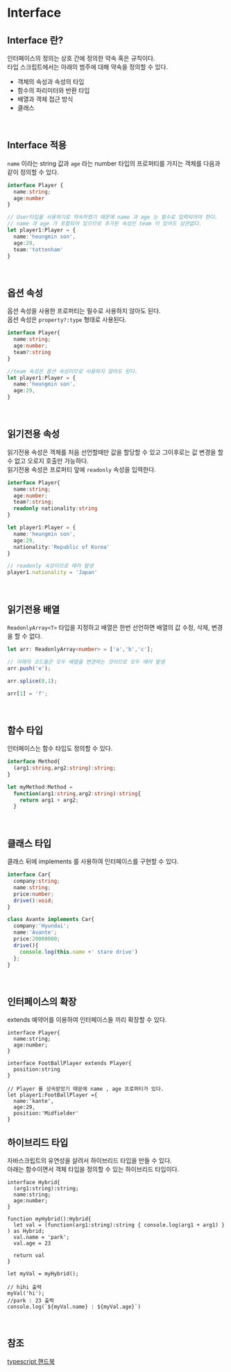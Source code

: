 # Interface

## Interface 란?

인터페이스의 정의는 상호 간에 정의한 약속 혹은 규칙이다.  
타입 스크립트에서는 아래의 범주에 대해 약속을 정의할 수 있다.

* 객체의 속성과 속성의 타입
* 함수의 파리미터와 반환 타입
* 배열과 객체 접근 방식
* 클래스

<br>

## Interface 적용

`name` 이라는 string 값과 `age` 라는 number 타입의 프로퍼티를 가지는 객체를 다음과 같이 정의할 수 있다.

```typescript
interface Player {
  name:string;
  age:number
}

// User타입을 사용하기로 약속하였기 때문에 name 과 age 는 필수로 입력되어야 한다.
// name 과 age 가 포함되어 있으므로 추가된 속성인 team 이 있어도 상관없다.
let player1:Player = {
  name:'heungmin son',
  age:29,
  team:'tottenham'
}
```

<br>

## 옵션 속성

옵션 속성을 사용한 프로퍼티는 필수로 사용하지 않아도 된다.  
옵션 속성은 `property?:type` 형태로 사용된다.

```typescript
interface Player{
  name:string;
  age:number;
  team?:string
}

//team 속성은 옵션 속성이므로 사용하지 않아도 된다.
let player1:Player = {
  name:'heungmin son',
  age:29,
}
```

<br>

## 읽기전용 속성

읽기전용 속성은 객체를 처음 선언할때만 값을 할당할 수 있고 그이후로는 값 변경을 할 수 없고 오로지 호출만 가능하다.  
읽기전용 속성은 프로퍼티 앞에 `readonly` 속성을 입력한다.

```typescript
interface Player{
  name:string;
  age:number;
  team?:string;
  readonly nationality:string
}

let player1:Player = {
  name:'heungmin son',
  age:29,
  nationality:'Republic of Korea'
}

// readonly 속성이므로 에러 발생
player1.nationality = 'Japan'
```

<br>

## 읽기전용 배열

`ReadonlyArray<T>` 타입을 지정하고 배열은 한번 선언하면 배열의 값 수정, 삭제, 변경을 할 수 없다.

```typescript
let arr: ReadonlyArray<number> = ['a','b','c'];

// 아래의 코드들은 모두 배열을 변경하는 것이므로 모두 에러 발생
arr.push('e');

arr.splice(0,1);

arr[1] = 'f';
```

<br>

## 함수 타입

인터페이스는 함수 타입도 정의할 수 있다.

```typescript
interface Method{
  (arg1:string,arg2:string):string;
}

let myMethod:Method = 
  function(arg1:string,arg2:string):string{
    return arg1 + arg2;
  }
```

<br>

## 클래스 타입

클래스 뒤에 implements 를 사용하여 인터페이스를 구현할 수 있다.

```typescript
interface Car{
  company:string;
  name:string;
  price:number;
  drive():void;
}

class Avante implements Car{
  company:'Hyundai';
  name:'Avante';
  price:20000000;
  drive(){
    console.log(this.name +' stare drive')
  };
} 
```

<br>

## 인터페이스의 확장

extends 예약어를 이용하여 인터페이스들 끼리 확장할 수 있다.

```
interface Player{
  name:string;
  age:number;
}

interface FootBallPlayer extends Player{
  position:string
}

// Player 를 상속받았기 때문에 name , age 프로퍼티가 있다.
let player1:FootBallPlayer ={
  name:'kante',
  age:29,
  position:'Midfielder'
}
```

## 하이브리드 타입

자바스크립트의 유연성을 살려서 하이브리드 타입을 만들 수 있다.  
아래는 함수이면서 객체 타입을 정의할 수 있는 하이브리드 타입이다.

```
interface Hybrid{
  (arg1:string):string;
  name:string;
  age:number;
}

function myHybrid():Hybrid{
  let val = (function(arg1:string):string { console.log(arg1 + arg1) } ) as Hybrid;
  val.name = 'park';
  val.age = 23
  
  return val
}

let myVal = myHybrid();

// hihi 출력
myVal('hi');
//park : 23 출력
console.log(`${myVal.name} : ${myVal.age}`)
```

<br>

## 참조

[typescript 핸드북](https://joshua1988.github.io/ts/guide/interfaces.html)

